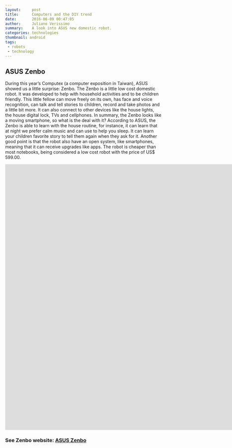 ```yaml
---
layout:     post
title:      Computers and the DIY trend
date:       2016-06-09 00:47:05
author:	    Juliano Verissimo
summary:    A look into ASUS new domestic robot.
categories: technologies
thumbnail: android
tags:
 - robots
 - technology
---
```


## ASUS Zenbo

During this year’s Computex (a computer exposition in Taiwan), ASUS showed us a little surprise: Zenbo.
The Zenbo is a little low cost domestic robot. It was developed to help with household activities and to be children friendly. 
This little fellow can move freely on its own, has face and voice recognition, can talk and tell stories to children, record 
and take photos and a little bit more. It can also connect to other devices like the house lights, the house digital lock, 
TVs and cellphones. In summary, the Zenbo looks like a moving smartphone, so what is the deal with it?
According to ASUS, the Zenbo is able to learn with the house routine, for instance, it can learn that at night we prefer 
calm music and can use to help you sleep. It can learn your children favorite story to tell them again when they ask for it. 
Another good point is that the robot also have an open system, like smartphones, meaning that it can receive upgrades like apps.
The robot is cheaper than most notebooks, being considered a low cost robot with the price of US$ 599.00. 



<iframe width="1903" height="855" src="https://www.youtube.com/embed/98aoBU1TH8M" frameborder="0" allowfullscreen></iframe>

### See Zenbo website: [ASUS Zenbo](https://zenbo.asus.com/)
